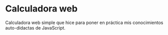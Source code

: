 # Calculadora web

Calculadora web simple que hice para poner en práctica mis conocimientos auto-didactas de JavaScript.

